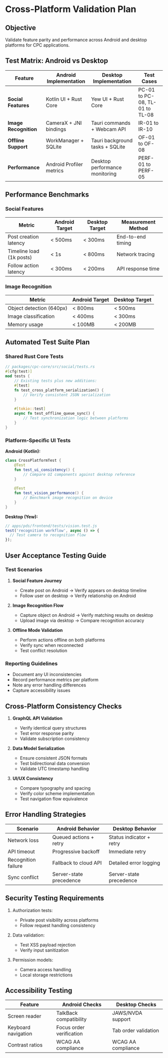 # Cross-Platform Validation Plan

## Objective
Validate feature parity and performance across Android and desktop platforms for CPC applications.

## Test Matrix: Android vs Desktop

| Feature            | Android Implementation                    | Desktop Implementation               | Test Cases                     |
|--------------------|------------------------------------------|-------------------------------------|--------------------------------|
| **Social Features**| Kotlin UI + Rust Core                    | Yew UI + Rust Core               | PC-01 to PC-08, TL-01 to TL-08|
| **Image Recognition**| CameraX + JNI bindings                 | Tauri commands + Webcam API         | IR-01 to IR-10                |
| **Offline Support**| WorkManager + SQLite                    | Tauri background tasks + SQLite     | OF-01 to OF-08                |
| **Performance**    | Android Profiler metrics                 | Desktop performance monitoring       | PERF-01 to PERF-05            |

## Performance Benchmarks

### Social Features
| Metric                     | Android Target | Desktop Target | Measurement Method            |
|----------------------------|----------------|----------------|-------------------------------|
| Post creation latency      | < 500ms        | < 300ms        | End-to-end timing             |
| Timeline load (1k posts)   | < 1s           | < 800ms        | Network tracing               |
| Follow action latency      | < 300ms        | < 200ms        | API response time             |

### Image Recognition
| Metric                     | Android Target | Desktop Target |
|----------------------------|----------------|----------------|
| Object detection (640px)   | < 800ms        | < 500ms        |
| Image classification       | < 400ms        | < 300ms        |
| Memory usage               | < 100MB        | < 200MB        |

## Automated Test Suite Plan

### Shared Rust Core Tests
```rust
// packages/cpc-core/src/social/tests.rs
#[cfg(test)]
mod tests {
    // Existing tests plus new additions:
    #[test]
    fn test_cross_platform_serialization() {
        // Verify consistent JSON serialization
    }
    
    #[tokio::test]
    async fn test_offline_queue_sync() {
        // Test synchronization logic between platforms
    }
}
```

### Platform-Specific UI Tests
**Android (Kotlin):**
```kotlin
class CrossPlatformTest {
    @Test
    fun test_ui_consistency() {
        // Compare UI components against desktop reference
    }
    
    @Test
    fun test_vision_performance() {
        // Benchmark image recognition on device
    }
}
```

**Desktop (Yew):**
```javascript
// apps/pds/frontend/tests/vision.test.js
test('recognition workflow', async () => {
  // Test camera to recognition flow
});
```

## User Acceptance Testing Guide

### Test Scenarios
1. **Social Feature Journey**
   - Create post on Android → Verify appears on desktop timeline
   - Follow user on desktop → Verify relationship on Android

2. **Image Recognition Flow**
   - Capture object on Android → Verify matching results on desktop
   - Upload image via desktop → Compare recognition accuracy

3. **Offline Mode Validation**
   - Perform actions offline on both platforms
   - Verify sync when reconnected
   - Test conflict resolution

### Reporting Guidelines
- Document any UI inconsistencies
- Record performance metrics per platform
- Note any error handling differences
- Capture accessibility issues

## Cross-Platform Consistency Checks

1. **GraphQL API Validation**
   - Verify identical query structures
   - Test error response parity
   - Validate subscription consistency

2. **Data Model Serialization**
   - Ensure consistent JSON formats
   - Test bidirectional data conversion
   - Validate UTC timestamp handling

3. **UI/UX Consistency**
   - Compare typography and spacing
   - Verify color scheme implementation
   - Test navigation flow equivalence

## Error Handling Strategies

| Scenario                | Android Behavior           | Desktop Behavior         |
|-------------------------|----------------------------|--------------------------|
| Network loss            | Queued actions + retry     | Status indicator + retry |
| API timeout             | Progressive backoff        | Immediate retry          |
| Recognition failure     | Fallback to cloud API      | Detailed error logging   |
| Sync conflict           | Server-state precedence    | Server-state precedence  |

## Security Testing Requirements

1. Authorization tests:
   - Private post visibility across platforms
   - Follow request handling consistency
   
2. Data validation:
   - Test XSS payload rejection
   - Verify input sanitization
   
3. Permission models:
   - Camera access handling
   - Local storage restrictions

## Accessibility Testing

| Feature                 | Android Checks             | Desktop Checks           |
|-------------------------|----------------------------|--------------------------|
| Screen reader           | TalkBack compatibility     | JAWS/NVDA support        |
| Keyboard navigation     | Focus order verification   | Tab order validation     |
| Contrast ratios         | WCAG AA compliance         | WCAG AA compliance       |